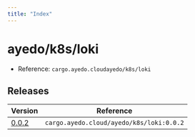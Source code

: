 ```yaml
---
title: "Index"
---
```



# ayedo/k8s/loki

- Reference: `cargo.ayedo.cloudayedo/k8s/loki`

## Releases 

| Version  | Reference | 
|---|---|
| [0.0.2](releases/0.0.2) | `cargo.ayedo.cloud/ayedo/k8s/loki:0.0.2` |
